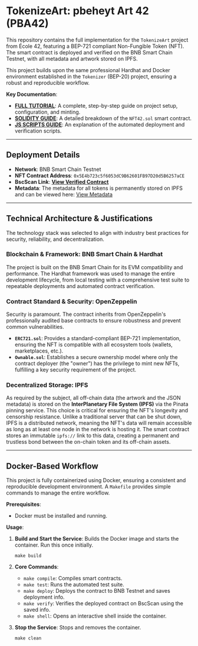 # TokenizeArt: pbeheyt Art 42 (PBA42)

This repository contains the full implementation for the `TokenizeArt` project from École 42, featuring a BEP-721 compliant Non-Fungible Token (NFT). The smart contract is deployed and verified on the BNB Smart Chain Testnet, with all metadata and artwork stored on IPFS.

This project builds upon the same professional Hardhat and Docker environment established in the `Tokenizer` (BEP-20) project, ensuring a robust and reproducible workflow.

**Key Documentation**:
-   [**FULL TUTORIAL**](documentation/TUTORIAL.md): A complete, step-by-step guide on project setup, configuration, and minting.
-   [**SOLIDITY GUIDE**](documentation/SOLIDITY_GUIDE.md): A detailed breakdown of the `NFT42.sol` smart contract.
-   [**JS SCRIPTS GUIDE**](documentation/JS_SCRIPTS_GUIDE.md): An explanation of the automated deployment and verification scripts.

---

## Deployment Details

-   **Network**: BNB Smart Chain Testnet
-   **NFT Contract Address**: `0x5E4b723c5f6053dC9B62601FB97D20d5B6257aCE`
-   **BscScan Link**: [**View Verified Contract**](https://testnet.bscscan.com/address/0x5E4b723c5f6053dC9B62601FB97D20d5B6257aCE)
-   **Metadata**: The metadata for all tokens is permanently stored on IPFS and can be viewed here: [View Metadata](https://gateway.pinata.cloud/ipfs/bafkreibn7tml7cewx4xsqxe4d42jmpga5zzy5ioylh77qm4xwt2enrrbrm)

---

## Technical Architecture & Justifications

The technology stack was selected to align with industry best practices for security, reliability, and decentralization.

### Blockchain & Framework: BNB Smart Chain & Hardhat
The project is built on the BNB Smart Chain for its EVM compatibility and performance. The Hardhat framework was used to manage the entire development lifecycle, from local testing with a comprehensive test suite to repeatable deployments and automated contract verification.

### Contract Standard & Security: OpenZeppelin
Security is paramount. The contract inherits from OpenZeppelin's professionally audited base contracts to ensure robustness and prevent common vulnerabilities.
-   **`ERC721.sol`**: Provides a standard-compliant BEP-721 implementation, ensuring the NFT is compatible with all ecosystem tools (wallets, marketplaces, etc.).
-   **`Ownable.sol`**: Establishes a secure ownership model where only the contract deployer (the "owner") has the privilege to mint new NFTs, fulfilling a key security requirement of the project.

### Decentralized Storage: IPFS
As required by the subject, all off-chain data (the artwork and the JSON metadata) is stored on the **InterPlanetary File System (IPFS)** via the Pinata pinning service. This choice is critical for ensuring the NFT's longevity and censorship resistance. Unlike a traditional server that can be shut down, IPFS is a distributed network, meaning the NFT's data will remain accessible as long as at least one node in the network is hosting it. The smart contract stores an immutable `ipfs://` link to this data, creating a permanent and trustless bond between the on-chain token and its off-chain assets.

---

## Docker-Based Workflow

This project is fully containerized using Docker, ensuring a consistent and reproducible development environment. A `Makefile` provides simple commands to manage the entire workflow.

**Prerequisites**:
-   Docker must be installed and running.

**Usage**:

1.  **Build and Start the Service**: Builds the Docker image and starts the container. Run this once initially.
    ```shell
    make build
    ```

2.  **Core Commands**:
    -   `make compile`: Compiles smart contracts.
    -   `make test`: Runs the automated test suite.
    -   `make deploy`: Deploys the contract to BNB Testnet and saves deployment info.
    -   `make verify`: Verifies the deployed contract on BscScan using the saved info.
    -   `make shell`: Opens an interactive shell inside the container.

3.  **Stop the Service**: Stops and removes the container.
    ```shell
    make clean
